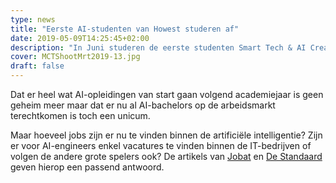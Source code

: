 ```yaml
---
type: news
title: "Eerste AI-studenten van Howest studeren af"
date: 2019-05-09T14:25:45+02:00
description: "In Juni studeren de eerste studenten Smart Tech & AI Creator af aan de opleiding MCT. Deze 30-tal studenten mogen zich alvast pioniers voelen. Ze gaan als eersten de arbeidsmarkt voor AI-bachelors verkennen."
cover: MCTShootMrt2019-13.jpg
draft: false
---
```


Dat er heel wat AI-opleidingen van start gaan volgend academiejaar is geen geheim meer maar dat er nu al AI-bachelors op de arbeidsmarkt terechtkomen is toch een unicum.

Maar hoeveel jobs zijn er nu te vinden binnen de artificiële intelligentie? Zijn er voor AI-engineers enkel vacatures te vinden binnen de IT-bedrijven of volgen de andere grote spelers ook? De artikels van [Jobat](https://www.jobat.be/nl/artikels/hoeveel-jobs-zijn-er-in-artificiele-intelligentie/) en [De Standaard](http://www.standaard.be/cnt/dmf20190507_04381161) geven hierop een passend antwoord.

